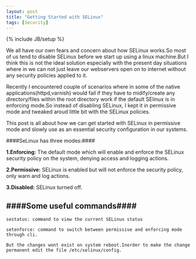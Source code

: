 ```yaml
---
layout: post
title: "Getting Started with SELinux"
tags: [Security]
---
```

{% include JB/setup %}

We all have our own fears and concern about how SELinux works.So most of us tend to disable SELinux before we start up using a linux machine.But I think this is not the ideal solution especially with the present day situations where in we can not just leave our webservers open on to internet without any security policies applied to it.

Recently I encountered couple of scenarios where in some of the native applications(httpd,varnish) would fail if they have to midify/create any directory/files within the root directory work if the default SElinux is in enforcing mode.So instead of disabling SELinux, I kept it in permissive mode and tweaked aroud little bit with the SELinux policies.

This post is all about how we can get started with SELinux in permissive mode and slowly use as an essential security configuration in our systems.

####SeLinux has three modes:####

**1.Enforcing:** The default mode which will enable and enforce the SELinux security policy on the system, denying access and logging actions.

**2.Permissive:** SELinux is enabled but will not enforce the security policy, only warn and log actions.

**3.Disabled:** SELinux turned off.


####Some useful commands####
----------------------------
    sestatus: command to view the current SELinux status

    setenforce: command to switch between permissive and enforcing mode through cli.

    But the changes wont exist on system reboot.Inorder to make the change permanent edit the file /etc/selinux/config.